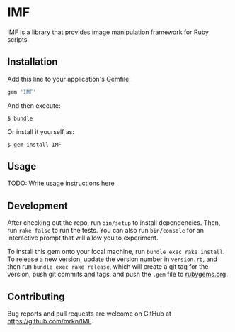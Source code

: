 # IMF

IMF is a library that provides image manipulation framework for Ruby scripts.

## Installation

Add this line to your application's Gemfile:

```ruby
gem 'IMF'
```

And then execute:

    $ bundle

Or install it yourself as:

    $ gem install IMF

## Usage

TODO: Write usage instructions here

## Development

After checking out the repo, run `bin/setup` to install dependencies. Then, run `rake false` to run the tests. You can also run `bin/console` for an interactive prompt that will allow you to experiment.

To install this gem onto your local machine, run `bundle exec rake install`. To release a new version, update the version number in `version.rb`, and then run `bundle exec rake release`, which will create a git tag for the version, push git commits and tags, and push the `.gem` file to [rubygems.org](https://rubygems.org).

## Contributing

Bug reports and pull requests are welcome on GitHub at https://github.com/mrkn/IMF.

